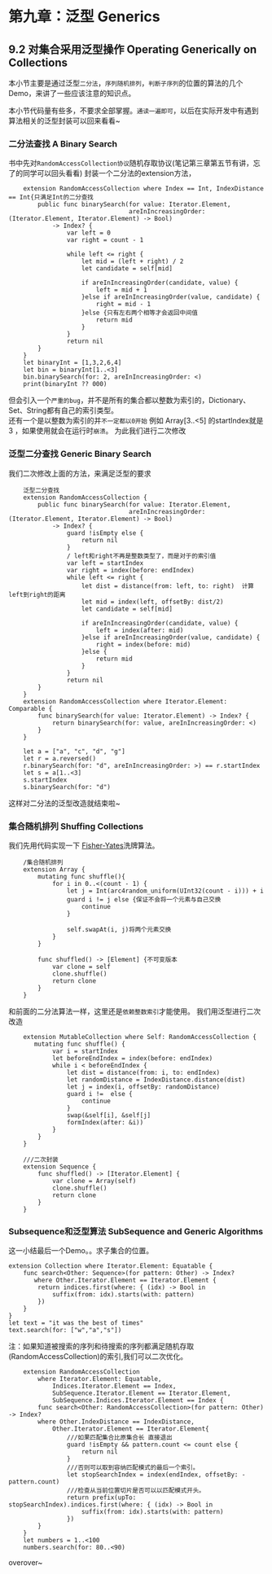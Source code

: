 #### 
# 第九章：泛型 Generics


## 9.2 对集合采用泛型操作 Operating Generically on Collections
本小节主要是通过泛型```二分法```，```序列随机排列```，```判断子序列```的位置的算法的几个Demo，来讲了一些应该注意的知识点。

本小节代码量有些多，不要求全部掌握。```通读一遍即可```，以后在实际开发中有遇到算法相关的泛型封装可以回来看看~

### 二分法查找  A Binary Search
书中先对```RandomAccessCollection协议```随机存取协议(笔记第三章第五节有讲，忘了的同学可以回头看看) 封装一个二分法的extension方法，

        extension RandomAccessCollection where Index == Int, IndexDistance == Int{只满足Int的二分查找
            public func binarySearch(for value: Iterator.Element,
                                     areInIncreasingOrder: (Iterator.Element, Iterator.Element) -> Bool)
                -> Index? {
                    var left = 0
                    var right = count - 1
                    
                    while left <= right {
                        let mid = (left + right) / 2
                        let candidate = self[mid]
                        
                        if areInIncreasingOrder(candidate, value) {
                            left = mid + 1
                        }else if areInIncreasingOrder(value, candidate) {
                            right = mid - 1
                        }else {只有左右两个相等才会返回中间值
                            return mid
                        }
                    }
                    return nil
            }
        }
        let binaryInt = [1,3,2,6,4]
        let bin = binaryInt[1..<3]
        bin.binarySearch(for: 2, areInIncreasingOrder: <)
        print(binaryInt ?? 000)

但会引入一个```严重的bug```，并不是所有的集合都以整数为索引的，Dictionary、Set、String都有自己的索引类型。  
还有一个是以整数为索引的并```不一定都以0开始```  例如 Array[3..<5] 的startIndex就是3 ，如果使用就会在运行时```崩溃```。 为此我们进行二次修改

### 泛型二分查找 Generic Binary Search
我们二次修改上面的方法，来满足泛型的要求

        泛型二分查找
        extension RandomAccessCollection {
            public func binarySearch(for value: Iterator.Element,
                                     areInIncreasingOrder: (Iterator.Element, Iterator.Element) -> Bool)
                -> Index? {
                    guard !isEmpty else {
                        return nil
                    }
                    / left和right不再是整数类型了，而是对于的索引值
                    var left = startIndex
                    var right = index(before: endIndex)
                    while left <= right {
                        let dist = distance(from: left, to: right)  计算left到right的距离
                        let mid = index(left, offsetBy: dist/2)
                        let candidate = self[mid]
                        
                        if areInIncreasingOrder(candidate, value) {
                            left = index(after: mid)
                        }else if areInIncreasingOrder(value, candidate) {
                            right = index(before: mid)
                        }else {
                            return mid
                        }
                    }
                    return nil
            }
        }
        extension RandomAccessCollection where Iterator.Element: Comparable {
            func binarySearch(for value: Iterator.Element) -> Index? {
                return binarySearch(for: value, areInIncreasingOrder: <)
            }
        }
        
        let a = ["a", "c", "d", "g"]
        let r = a.reversed()
        r.binarySearch(for: "d", areInIncreasingOrder: >) == r.startIndex
        let s = a[1..<3]
        s.startIndex
        s.binarySearch(for: "d")
    
这样对二分法的泛型改造就结束啦~

### 集合随机排列 Shuffing Collections
我们先用代码实现一下 [Fisher-Yates](https:en.wikipedia.org/wiki/Fisher%E2%80%93Yates_shuffle)洗牌算法。

        /集合随机排列
        extension Array {
            mutating func shuffle(){
                for i in 0..<(count - 1) {
                    let j = Int(arc4random_uniform(UInt32(count - i))) + i
                    guard i != j else {保证不会将一个元素与自己交换
                        continue
                    }
                    
                    self.swapAt(i, j)将两个元素交换
                }
            }
            
            func shuffled() -> [Element] {不可变版本
                var clone = self
                clone.shuffle()
                return clone
            }
        }


和前面的二分法算法一样，这里还是```依赖整数索引```才能使用。 我们用泛型进行二次改造
        
        extension MutableCollection where Self: RandomAccessCollection {
           mutating func shuffle() {
                var i = startIndex
                let beforeEndIndex = index(before: endIndex)
                while i < beforeEndIndex {
                    let dist = distance(from: i, to: endIndex)
                    let randomDistance = IndexDistance.distance(dist)
                    let j = index(i, offsetBy: randomDistance)
                    guard i !=  else {
                        continue
                    }
                    swap(&self[i], &self[j]
                    formIndex(after: &i))
                }
            }
        }

        ///二次封装
        extension Sequence {
            func shuffled() -> [Iterator.Element] {
                var clone = Array(self)
                clone.shuffle()
                return clone
            }
        }
        
        
###  Subsequence和泛型算法 SubSequence and Generic Algorithms
 这一小结最后一个Demo。。求子集合的位置。
    
    extension Collection where Iterator.Element: Equatable {
        func search<Other: Sequence>(for pattern: Other) -> Index?
           where Other.Iterator.Element == Iterator.Element {
            return indices.first(where: { (idx) -> Bool in
                suffix(from: idx).starts(with: pattern)
            })
        }
    }
    let text = "it was the best of times"
    text.search(for: ["w","a","s"])
    
注：如果知道被搜索的序列和待搜索的序列都满足随机存取(RandomAccessCollection)的索引,我们可以二次优化。
    
        extension RandomAccessCollection
            where Iterator.Element: Equatable,
                Indices.Iterator.Element == Index,
                SubSequence.Iterator.Element == Iterator.Element,
                SubSequence.Indices.Iterator.Element == Index {
            func search<Other: RandomAccessCollection>(for pattern: Other) -> Index?
            where Other.IndexDistance == IndexDistance,
                Other.Iterator.Element == Iterator.Element{
                    ///如果匹配集合比原集合长 直接退出
                    guard !isEmpty && pattern.count <= count else {
                        return nil
                    }
                    ///否则可以取到容纳匹配模式的最后一个索引。
                    let stopSearchIndex = index(endIndex, offsetBy: -pattern.count)
                    ///检查从当前位置切片是否可以以匹配模式开头。
                    return prefix(upTo: stopSearchIndex).indices.first(where: { (idx) -> Bool in
                        suffix(from: idx).starts(with: pattern)
                    })
            }
        }
        let numbers = 1..<100
        numbers.search(for: 80..<90)    

overover~


